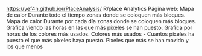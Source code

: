 
https://yef4n.github.io/rPlaceAnalysis/
R/place Analytics Página web: 
Mapa de calor Durante todo el tiempo zonas donde se coloquen más bloques.
Mapa de calor Durante por cada día zonas donde se coloquen más bloques.
Gráfica viendo las horas en las que más píxeles se han puesto.
Grafica por horas de los colores más usados.
Colores más usados - Cuantos píxeles ha puesto el que más píxeles haya puesto.
Pixeles que más se han movido y los que menos
